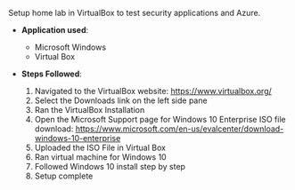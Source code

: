 Setup home lab in VirtualBox to test security applications and Azure. 

- **Application used**:
  - Microsoft Windows
  - Virtual Box

- **Steps Followed**:
  1.  Navigated to the VirtualBox website: https://www.virtualbox.org/
  2.  Select the Downloads link on the left side pane
  3.  Ran the VirtualBox Installation
  4.  Open the Microsoft Support page for Windows 10 Enterprise ISO file download: https://www.microsoft.com/en-us/evalcenter/download-windows-10-enterprise
  5.  Uploaded the ISO File in Virtual Box
  6.  Ran virtual machine for Windows 10
  7.  Followed Windows 10 install step by step
  8.  Setup complete
